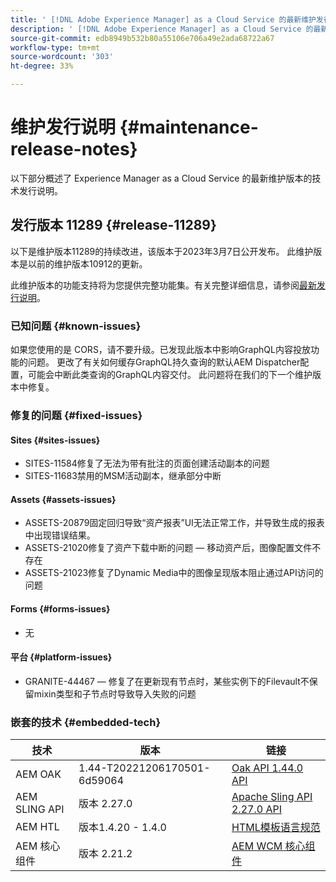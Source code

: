 ```yaml
---
title: ' [!DNL Adobe Experience Manager] as a Cloud Service 的最新维护发行说明。'
description: ' [!DNL Adobe Experience Manager] as a Cloud Service 的最新维护发行说明。'
source-git-commit: edb8949b532b80a55106e706a49e2ada68722a67
workflow-type: tm+mt
source-wordcount: '303'
ht-degree: 33%

---
```



# 维护发行说明 {#maintenance-release-notes}

以下部分概述了 Experience Manager as a Cloud Service 的最新维护版本的技术发行说明。

## 发行版本 11289 {#release-11289}

以下是维护版本11289的持续改进，该版本于2023年3月7日公开发布。 此维护版本是以前的维护版本10912的更新。

此维护版本的功能支持将为您提供完整功能集。有关完整详细信息，请参阅[最新发行说明](/help/release-notes/release-notes-cloud/release-notes-current.md)。

### 已知问题 {#known-issues}

如果您使用的是 CORS，请不要升级。已发现此版本中影响GraphQL内容投放功能的问题。 更改了有关如何缓存GraphQL持久查询的默认AEM Dispatcher配置，可能会中断此类查询的GraphQL内容交付。 此问题将在我们的下一个维护版本中修复。

### 修复的问题 {#fixed-issues}

#### Sites {#sites-issues}

- SITES-11584修复了无法为带有批注的页面创建活动副本的问题
- SITES-11683禁用的MSM活动副本，继承部分中断

#### Assets {#assets-issues}

- ASSETS-20879固定回归导致“资产报表”UI无法正常工作，并导致生成的报表中出现错误结果。
- ASSETS-21020修复了资产下载中断的问题 — 移动资产后，图像配置文件不存在
- ASSETS-21023修复了Dynamic Media中的图像呈现版本阻止通过API访问的问题

#### Forms {#forms-issues}

- 无

#### 平台 {#platform-issues}

- GRANITE-44467 — 修复了在更新现有节点时，某些实例下的Filevault不保留mixin类型和子节点时导致导入失败的问题

### 嵌套的技术 {#embedded-tech}

| 技术 | 版本 | 链接 |
|---|---|---|
| AEM OAK | 1.44-T20221206170501-6d59064 | [Oak API 1.44.0 API](https://www.javadoc.io/doc/org.apache.jackrabbit/oak-api/1.44.0/index.html) |
| AEM SLING API | 版本 2.27.0 | [Apache Sling API 2.27.0 API](https://www.javadoc.io/doc/org.apache.sling/org.apache.sling.api/latest/index.html) |
| AEM HTL | 版本1.4.20 - 1.4.0 | [HTML模板语言规范](https://github.com/adobe/htl-spec) |
| AEM 核心组件 | 版本 2.21.2 | [AEM WCM 核心组件](https://github.com/adobe/aem-core-wcm-components) |
